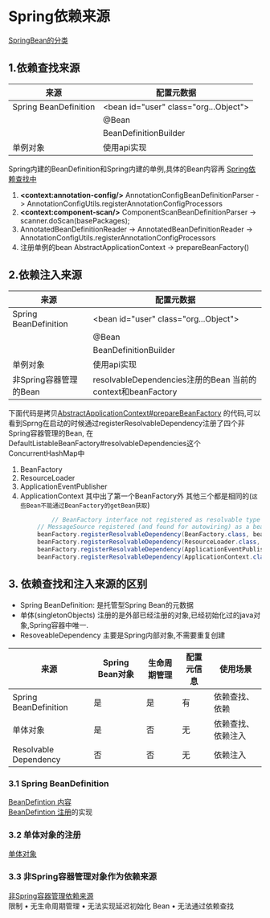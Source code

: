 # **Spring依赖来源**
[SpringBean的分类](../../../learn-spring-beans/doc/SpringBeans.md)

## **1.依赖查找来源**
|来源|配置元数据|
|----|----|
|Spring BeanDefinition| \<bean id="user" class="org...Object">|
|| @Bean|
|| BeanDefinitionBuilder|
|单例对象| 使用api实现|

Spring内建的BeanDefinition和Spring内建的单例,具体的Bean内容再 [Spring依赖查找中](SpringDL.md)
 
 1. **\<context:annotation-config/>**  AnnotationConfigBeanDefinitionParser ->  AnnotationConfigUtils.registerAnnotationConfigProcessors
 2. **\<context:component-scan/>**  ComponentScanBeanDefinitionParser ->  scanner.doScan(basePackages);
 3. AnnotatedBeanDefinitionReader ->  AnnotatedBeanDefinitionReader -> AnnotationConfigUtils.registerAnnotationConfigProcessors
 4. 注册单例的bean AbstractApplicationContext -> prepareBeanFactory() 
## **2.依赖注入来源**
|来源|配置元数据|
|----|----|
|Spring BeanDefinition| \<bean id="user" class="org...Object">|
|| @Bean|
|| BeanDefinitionBuilder|
|单例对象| 使用api实现|
|非Spring容器管理的Bean| resolvableDependencies注册的Bean 当前的context和beanFactory|

下面代码是拷贝[AbstractApplicationContext#prepareBeanFactory](https://github.com/spring-projects/spring-framework/blob/main/spring-context/src/main/java/org/springframework/context/support/AbstractApplicationContext.java) 的代码,可以看到Sprng在启动的时候通过registerResolvableDependency注册了四个非Spring容器管理的Bean,
在DefaultListableBeanFactory#resolvableDependencies这个ConcurrentHashMap中
1. BeanFactory  
2. ResourceLoader
3. ApplicationEventPublisher
4. ApplicationContext
其中出了第一个BeanFactory外 其他三个都是相同的(`这些Bean不能通过BeanFactory的getBean获取`)
```java
    		// BeanFactory interface not registered as resolvable type in a plain factory.
		// MessageSource registered (and found for autowiring) as a bean.
		beanFactory.registerResolvableDependency(BeanFactory.class, beanFactory);
		beanFactory.registerResolvableDependency(ResourceLoader.class, this);
		beanFactory.registerResolvableDependency(ApplicationEventPublisher.class, this);
		beanFactory.registerResolvableDependency(ApplicationContext.class, this);
```

## **3. 依赖查找和注入来源的区别**
* Spring BeanDefinition: 是托管型Spring Bean的元数据
* 单体(singletonObjects) 注册的是外部已经注册的对象,已经初始化过的java对象,Spring容器中唯一.
* ResoveableDependency 主要是Spring内部对象,不需要重复创建

|来源|Spring Bean对象|生命周期管理|配置元信息|使用场景|
|-----|-----|-----|-----|-----|
|Spring BeanDefinition|是|是| 有| 依赖查找、依赖|
|单体对象|是|否|无|依赖查找、依赖注入|
|Resolvable Dependency|否|否|无 |依赖注入|
  
### **3.1 Spring BeanDefinition**
 [BeanDefintion 内容](../../../learn-spring-beans/doc/bean_lifecyle/SpringBeansDefinition.md)  
 [BeanDefintion 注册](../../../learn-spring-beans/doc/bean_lifecyle/SpringBeansCreateAndRegister.md)的实现
### **3.2 单体对象的注册**
[单体对象](../../../learn-spring-beans/doc/bean_lifecyle/SpringBeanSingleton.md)  
### **3.3 非Spring容器管理对象作为依赖来源**
[非Spring容器管理依赖来源](../../../learn-spring-beans/doc/bean_lifecyle/NoSpringBeanRegister.md)  
限制
• 无生命周期管理
• 无法实现延迟初始化 Bean
• 无法通过依赖查找
